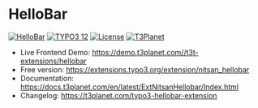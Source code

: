 # HelloBar

  [![HelloBar](https://img.shields.io/badge/stable-v13.0.0-green?style=flat-square)](https://github.com/nitsan-technologies/nitsan_hellobar/tree/13.0.0) [![TYPO3 12](https://img.shields.io/badge/TYPO3-12-orange.svg?style=flat-square)](https://get.typo3.org/version/13) [![License](https://img.shields.io/badge/license-GPL--3.0-orange?style=flat-square)](https://www.gnu.org/licenses/gpl-3.0.en.html) [![T3Planet](https://img.shields.io/badge/T3Planet-HelloBar-50b99a?style=flat-square)](https://t3-extension.t3planet.com/pro/typo3-hellobar)

- Live Frontend Demo: https://demo.t3planet.com//t3t-extensions/hellobar
- Free version: https://extensions.typo3.org/extension/nitsan_hellobar
- Documentation: https://docs.t3planet.com/en/latest/ExtNitsanHellobar/Index.html
- Changelog: https://t3planet.com/typo3-hellobar-extension
